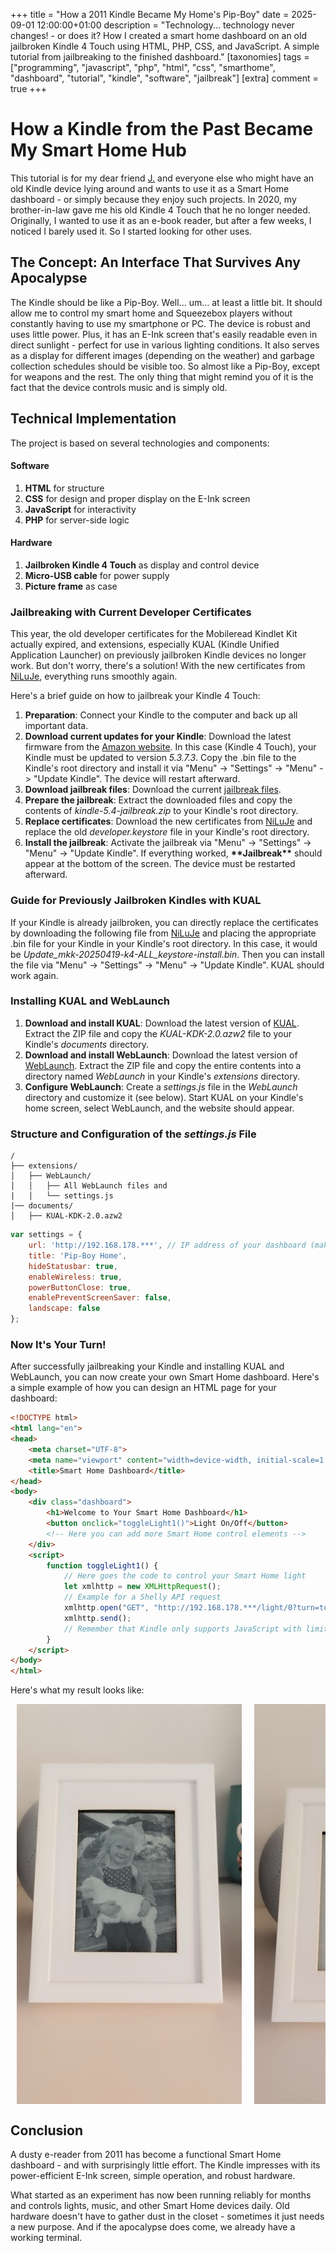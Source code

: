 +++
title = "How a 2011 Kindle Became My Home's Pip-Boy"
date = 2025-09-01 12:00:00+01:00
description = "Technology... technology never changes! - or does it? How I created a smart home dashboard on an old jailbroken Kindle 4 Touch using HTML, PHP, CSS, and JavaScript. A simple tutorial from jailbreaking to the finished dashboard."
[taxonomies]
tags = ["programming", "javascript", "php", "html", "css", "smarthome", "dashboard", "tutorial", "kindle", "software", "jailbreak"]
[extra]
comment = true
+++

# How a Kindle from the Past Became My Smart Home Hub

This tutorial is for my dear friend [J.](https://enthusiastic.dev/) and everyone else who might have an old Kindle device lying around and wants to use it as a Smart Home dashboard - or simply because they enjoy such projects. In 2020, my brother-in-law gave me his old Kindle 4 Touch that he no longer needed. Originally, I wanted to use it as an e-book reader, but after a few weeks, I noticed I barely used it. So I started looking for other uses.

## The Concept: An Interface That Survives Any Apocalypse

The Kindle should be like a Pip-Boy. Well... um... at least a little bit. It should allow me to control my smart home and Squeezebox players without constantly having to use my smartphone or PC. The device is robust and uses little power. Plus, it has an E-Ink screen that's easily readable even in direct sunlight - perfect for use in various lighting conditions. It also serves as a display for different images (depending on the weather) and garbage collection schedules should be visible too. So almost like a Pip-Boy, except for weapons and the rest. The only thing that might remind you of it is the fact that the device controls music and is simply old.

## Technical Implementation

The project is based on several technologies and components:

#### Software
1. **HTML** for structure
2. **CSS** for design and proper display on the E-Ink screen
3. **JavaScript** for interactivity
4. **PHP** for server-side logic

#### Hardware
1. **Jailbroken Kindle 4 Touch** as display and control device
2. **Micro-USB cable** for power supply
3. **Picture frame** as case

### Jailbreaking with Current Developer Certificates

This year, the old developer certificates for the Mobileread Kindlet Kit actually expired, and extensions, especially KUAL (Kindle Unified Application Launcher) on previously jailbroken Kindle devices no longer work. But don't worry, there's a solution! With the new certificates from [NiLuJe](https://www.mobileread.com/forums/showpost.php?p=4506164&postcount=1295), everything runs smoothly again.

Here's a brief guide on how to jailbreak your Kindle 4 Touch:

1. **Preparation**: Connect your Kindle to the computer and back up all important data.
2. **Download current updates for your Kindle**: Download the latest firmware from the [Amazon website](https://www.amazon.com/-/de/gp/help/customer/display.html?nodeId=GX3VVAQS4DYDE5KE#GUID-4C9EFFF2-2B4E-4DB8-997D-6DC9B3566220__SECTION_AA6BD2D5AAF04CE196510F7D3FA2B2F0). In this case (Kindle 4 Touch), your Kindle must be updated to version *5.3.7.3*. Copy the .bin file to the Kindle's root directory and install it via "Menu" -> "Settings" -> "Menu" -> "Update Kindle". The device will restart afterward.
3. **Download jailbreak files**: Download the current [jailbreak files](https://storage.gra.cloud.ovh.net/v1/AUTH_2ac4bfee353948ec8ea7fd1710574097/mr-public/Touch/kindle-jailbreak-1.16.N-r19426.tar.xz).
4. **Prepare the jailbreak**: Extract the downloaded files and copy the contents of *kindle-5.4-jailbreak.zip* to your Kindle's root directory.
5. **Replace certificates**: Download the new certificates from [NiLuJe](https://storage.gra.cloud.ovh.net/v1/AUTH_2ac4bfee353948ec8ea7fd1710574097/mr-public/KUAL/developer.keystore) and replace the old *developer.keystore* file in your Kindle's root directory.
6. **Install the jailbreak**: Activate the jailbreak via "Menu" -> "Settings" -> "Menu" -> "Update Kindle". If everything worked, **\*\*Jailbreak\*\*** should appear at the bottom of the screen. The device must be restarted afterward.

### Guide for Previously Jailbroken Kindles with KUAL

If your Kindle is already jailbroken, you can directly replace the certificates by downloading the following file from [NiLuJe](https://www.mobileread.com/forums/attachment.php?attachmentid=215127&d=1745098511) and placing the appropriate .bin file for your Kindle in your Kindle's root directory. In this case, it would be *Update_mkk-20250419-k4-ALL_keystore-install.bin*. Then you can install the file via "Menu" -> "Settings" -> "Menu" -> "Update Kindle". KUAL should work again.

### Installing KUAL and WebLaunch

1. **Download and install KUAL**: Download the latest version of [KUAL](https://www.mobileread.com/forums/showthread.php?t=225030). Extract the ZIP file and copy the *KUAL-KDK-2.0.azw2* file to your Kindle's *documents* directory.
2. **Download and install WebLaunch**: Download the latest version of [WebLaunch](https://github.com/PaulFreund/WebLaunch). Extract the ZIP file and copy the entire contents into a directory named *WebLaunch* in your Kindle's *extensions* directory.
3. **Configure WebLaunch**: Create a *settings.js* file in the *WebLaunch* directory and customize it (see below). Start KUAL on your Kindle's home screen, select WebLaunch, and the website should appear.

### Structure and Configuration of the *settings.js* File

```
/
├── extensions/
│   ├── WebLaunch/
│   │   ├── All WebLaunch files and
|   │   └── settings.js
|── documents/
│   ├── KUAL-KDK-2.0.azw2
```

```javascript
var settings = { 
	url: 'http://192.168.178.***', // IP address of your dashboard (make sure it's accessible via HTTP), you can also specify a local HTML file, e.g. 'control.html', which must then be in the 'bin' folder.
	title: 'Pip-Boy Home', 
	hideStatusbar: true,
	enableWireless: true,
	powerButtonClose: true,
	enablePreventScreenSaver: false,
	landscape: false
};
```

### Now It's Your Turn!

After successfully jailbreaking your Kindle and installing KUAL and WebLaunch, you can now create your own Smart Home dashboard. Here's a simple example of how you can design an HTML page for your dashboard:

```html
<!DOCTYPE html>
<html lang="en">
<head>
	<meta charset="UTF-8">
	<meta name="viewport" content="width=device-width, initial-scale=1.0">
	<title>Smart Home Dashboard</title>
</head>
<body>
	<div class="dashboard">
		<h1>Welcome to Your Smart Home Dashboard</h1>
		<button onclick="toggleLight1()">Light On/Off</button>
		<!-- Here you can add more Smart Home control elements -->
	</div>
	<script>
		function toggleLight1() {
			// Here goes the code to control your Smart Home light
			let xmlhttp = new XMLHttpRequest();
			// Example for a Shelly API request
			xmlhttp.open("GET", "http://192.168.178.***/light/0?turn=toggle", true);
			xmlhttp.send();
			// Remember that Kindle only supports JavaScript with limited functionality. Modern features like fetch are missing.
		}
	</script>
</body>
</html>
```

Here's what my result looks like:

<style>
     .containerimg img {
        width: 200px;
       min-height: 200px;
        margin: 0 10px;
    }
  .containerimg  .full {
        width: 95%;
        height: auto;
        margin: 0 10px;
    }
</style>
<div  class="containerimg" style="
    text-align: center;
    display: flex;
    overflow: scroll;
    flex-direction: row;
    flex-wrap: nowrap;
    align-items: center;">
<img class="full" src="/posts/another-magic-home-dashboard-with-kindle/images/image1.jpeg" alt="Photo of the Kindle">
<img  class="full" src="/posts/another-magic-home-dashboard-with-kindle/images/image2.jpeg" alt="Photo of the Kindle">
<img  class="full" src="/posts/another-magic-home-dashboard-with-kindle/images/image3.jpeg" alt="Photo of the Kindle">
</div>

## Conclusion

A dusty e-reader from 2011 has become a functional Smart Home dashboard - and with surprisingly little effort. The Kindle impresses with its power-efficient E-Ink screen, simple operation, and robust hardware.

What started as an experiment has now been running reliably for months and controls lights, music, and other Smart Home devices daily. Old hardware doesn't have to gather dust in the closet - sometimes it just needs a new purpose. And if the apocalypse does come, we already have a working terminal.